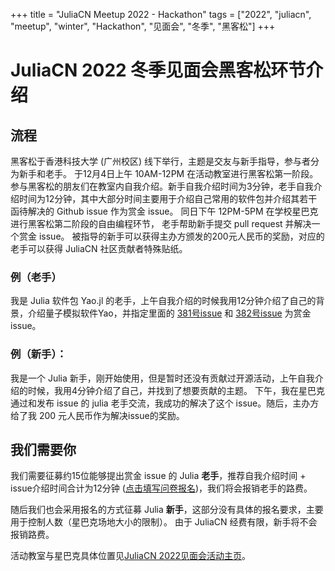 +++
title = "JuliaCN Meetup 2022 - Hackathon"
tags = ["2022", "juliacn", "meetup", "winter", "Hackathon", "见面会", "冬季", "黑客松"]
+++

# JuliaCN 2022 冬季见面会黑客松环节介绍

## 流程
黑客松于香港科技大学 (广州校区) 线下举行，主题是交友与新手指导，参与者分为新手和老手。
于12月4日上午 10AM-12PM 在活动教室进行黑客松第一阶段。
参与黑客松的朋友们在教室内自我介绍。新手自我介绍时间为3分钟，老手自我介绍时间为12分钟，其中大部分时间主要用于介绍自己常用的软件包并介绍其若干函待解决的 Github issue 作为赏金 issue。
同日下午 12PM-5PM 在学校星巴克进行黑客松第二阶段的自由编程环节，
老手帮助新手提交 pull request 并解决一个赏金 issue。
被指导的新手可以获得主办方颁发的200元人民币的奖励，对应的老手可以获得 JuliaCN 社区贡献者特殊贴纸。

### 例（老手）
我是 Julia 软件包 Yao.jl 的老手，上午自我介绍的时候我用12分钟介绍了自己的背景，介绍量子模拟软件Yao，并指定里面的 [381号issue](https://github.com/QuantumBFS/Yao.jl/issues/381) 和 [382号issue](https://github.com/QuantumBFS/Yao.jl/issues/382) 为赏金issue。
### 例（新手）：
我是一个 Julia 新手，刚开始使用，但是暂时还没有贡献过开源活动，上午自我介绍的时候，我用4分钟介绍了自己，并找到了想要贡献的主题。
下午，我在星巴克通过和发布 issue 的 julia 老手交流，我成功的解决了这个 issue。随后，主办方给了我 200 元人民币作为解决issue的奖励。

## 我们需要你
我们需要征募约15位能够提出赏金 issue 的 Julia **老手**，推荐自我介绍时间 + issue介绍时间合计为12分钟 ([点击填写问卷报名](https://jinshuju.net/f/JXewGD))，我们将会报销老手的路费。

随后我们也会采用报名的方式征募 Julia **新手**，这部分没有具体的报名要求，主要用于控制人数（星巴克场地大小的限制）。
由于 JuliaCN 经费有限，新手将不会报销路费。

活动教室与星巴克具体位置见[JuliaCN 2022见面会活动主页](/2022)。
